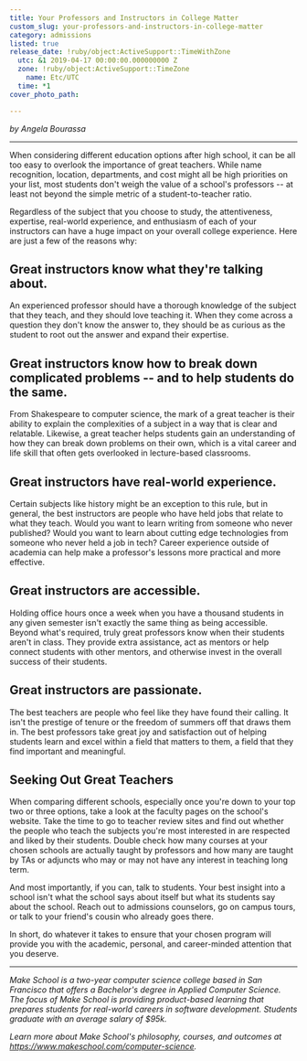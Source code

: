 ```yaml
---
title: Your Professors and Instructors in College Matter
custom_slug: your-professors-and-instructors-in-college-matter
category: admissions
listed: true
release_date: !ruby/object:ActiveSupport::TimeWithZone
  utc: &1 2019-04-17 00:00:00.000000000 Z
  zone: !ruby/object:ActiveSupport::TimeZone
    name: Etc/UTC
  time: *1
cover_photo_path: 

---
```

_by Angela Bourassa_

---

When considering different education options after high school, it can be all too easy to overlook the importance of great teachers. While name recognition, location, departments, and cost might all be high priorities on your list, most students don't weigh the value of a school's professors -- at least not beyond the simple metric of a student-to-teacher ratio.

Regardless of the subject that you choose to study, the attentiveness, expertise, real-world experience, and enthusiasm of each of your instructors can have a huge impact on your overall college experience. Here are just a few of the reasons why:

## Great instructors know what they're talking about.

An experienced professor should have a thorough knowledge of the subject that they teach, and they should love teaching it. When they come across a question they don't know the answer to, they should be as curious as the student to root out the answer and expand their expertise.

## Great instructors know how to break down complicated problems -- and to help students do the same.

From Shakespeare to computer science, the mark of a great teacher is their ability to explain the complexities of a subject in a way that is clear and relatable. Likewise, a great teacher helps students gain an understanding of how they can break down problems on their own, which is a vital career and life skill that often gets overlooked in lecture-based classrooms.

## Great instructors have real-world experience.

Certain subjects like history might be an exception to this rule, but in general, the best instructors are people who have held jobs that relate to what they teach. Would you want to learn writing from someone who never published? Would you want to learn about cutting edge technologies from someone who never held a job in tech? Career experience outside of academia can help make a professor's lessons more practical and more effective.

## Great instructors are accessible.

Holding office hours once a week when you have a thousand students in any given semester isn't exactly the same thing as being accessible. Beyond what's required, truly great professors know when their students aren't in class. They provide extra assistance, act as mentors or help connect students with other mentors, and otherwise invest in the overall success of their students.

## Great instructors are passionate.

The best teachers are people who feel like they have found their calling. It isn't the prestige of tenure or the freedom of summers off that draws them in. The best professors take great joy and satisfaction out of helping students learn and excel within a field that matters to them, a field that they find important and meaningful.

## Seeking Out Great Teachers

When comparing different schools, especially once you're down to your top two or three options, take a look at the faculty pages on the school's website. Take the time to go to teacher review sites and find out whether the people who teach the subjects you're most interested in are respected and liked by their students. Double check how many courses at your chosen schools are actually taught by professors and how many are taught by TAs or adjuncts who may or may not have any interest in teaching long term.

And most importantly, if you can, talk to students. Your best insight into a school isn't what the school says about itself but what its students say about the school. Reach out to admissions counselors, go on campus tours, or talk to your friend's cousin who already goes there.

In short, do whatever it takes to ensure that your chosen program will provide you with the academic, personal, and career-minded attention that you deserve.

---

_Make School is a two-year computer science college based in San Francisco that offers a Bachelor's degree in Applied Computer Science. The focus of Make School is providing product-based learning that prepares students for real-world careers in software development. Students graduate with an average salary of $95k._

_Learn more about Make School's philosophy, courses, and outcomes at https://www.makeschool.com/computer-science._